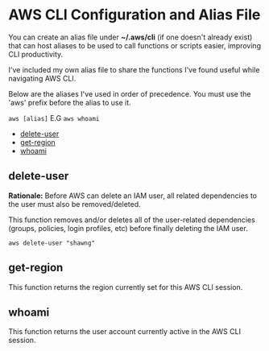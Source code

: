 # AWS CLI Configuration and Alias File

You can create an alias file under **~/.aws/cli** (if one doesn't already exist) that can host aliases to be used to call functions or scripts easier, improving CLI productivity.

I've included my own alias file to share the functions I've found useful while navigating AWS CLI.

Below are the aliases I've used in order of precedence. You must use the 'aws' prefix before the alias to use it.

```aws [alias]``` E.G ```aws whoami```

- [delete-user](#delete-user) <username>
- [get-region](#get-region)
- [whoami](#whoami)

## <a name="delete-user"></a>delete-user

**Rationale:** Before AWS can delete an IAM user, all related dependencies to the user must also be removed/deleted.

This function removes and/or deletes all of the user-related dependencies (groups, policies, login profiles, etc) before finally deleting the IAM user.

```
aws delete-user "shawng"
```

## <a name="get-region"></a>get-region

This function returns the region currently set for this AWS CLI session.

## <a name="whoami"></a>whoami

This function returns the user account currently active in the AWS CLI session.
